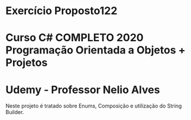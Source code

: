 # Exercício Proposto122
# Curso C# COMPLETO 2020 Programação Orientada a Objetos + Projetos
# Udemy - Professor Nelio Alves

Neste projeto é tratado sobre Enums, Composição e utilização do String Builder.
